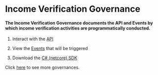 # Income Verification Governance

 #### The Income Verification Governance documents the API and Events by which income verification activities are programmatically conducted.

 1. Interact with the [API](./api)

 2. View the [Events](./events) that will be triggered

 3. Download the [C# (netcore) SDK](./csharp-netcore-client.zip)

 Click [here](https://github.com/solidstateops/governances/wiki) to see more governances.
